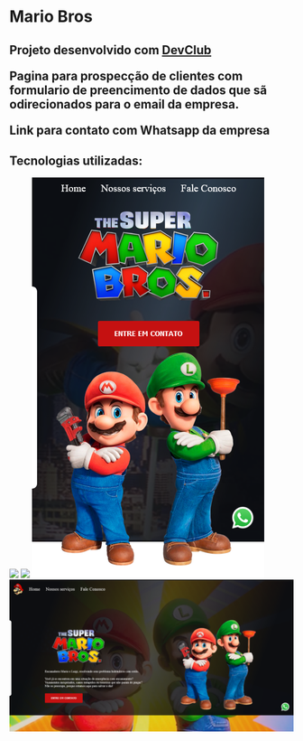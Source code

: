 <h1>Mario Bros</h1>
<h2>Projeto desenvolvido com <a href="https://rodolfomori.com.br/devclub/">DevClub</a>
<p>Pagina para prospecção de clientes com formulario de preencimento de dados que sã odirecionados para o email da empresa.</p>
<p>Link para contato com Whatsapp da empresa</p>
<h2>Tecnologias utilizadas:</h2>
<img src="https://img.shields.io/badge/HTML5-E34F26?style=for-the-badge&logo=html5&logoColor=white"/>
<img src="https://img.shields.io/badge/CSS-239120?&style=for-the-badge&logo=css3&logoColor=white"/>

<img src="https://github.com/DanielTiozo/mario-bros/blob/main/src/img/smartphone.png"/>
<img src="https://github.com/DanielTiozo/mario-bros/blob/main/src/img/computador.png"/>
